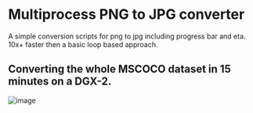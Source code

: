 # Multiprocess PNG to JPG converter
A simple conversion scripts for png to jpg including progress bar and eta.
10x+ faster then a basic loop based approach.

## Converting the whole MSCOCO dataset in 15 minutes on a DGX-2.
![image](https://user-images.githubusercontent.com/42101377/116728132-ce60fe00-a9e5-11eb-9857-ea172a828fd3.png)
